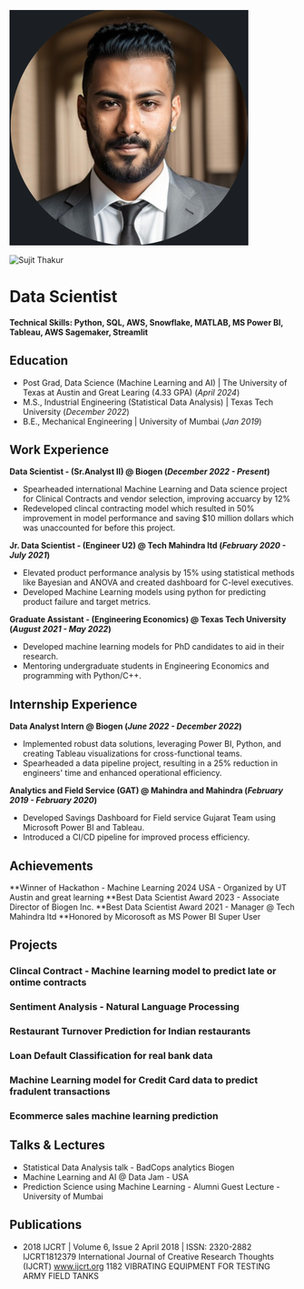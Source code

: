 ![Sujit](/asset/headshot_circle.png)

![Sujit Thakur](/assets/headshot_circle.png)
# Data Scientist

#### Technical Skills: Python, SQL, AWS, Snowflake, MATLAB, MS Power BI, Tableau, AWS Sagemaker, Streamlit

## Education
- Post Grad, Data Science (Machine Learning and AI) | The University of Texas at Austin and Great Learing  (4.33 GPA) (_April 2024_)								       		
- M.S., Industrial Engineering (Statistical Data Analysis)	| Texas Tech University  (_December 2022_)	 			        		
- B.E., Mechanical Engineering | University of Mumbai (_Jan 2019_)

## Work Experience
**Data Scientist - (Sr.Analyst II) @ Biogen (_December 2022 - Present_)**
- Spearheaded international Machine Learning and Data science project for Clinical Contracts and vendor selection, improving accuarcy by 12%
- Redeveloped clincal contracting model which resulted in 50% improvement in model performance and saving $10 million dollars which was unaccounted for before this project.

**Jr. Data Scientist - (Engineer U2) @ Tech Mahindra ltd (_February 2020 - July 2021_)**
- Elevated product performance analysis by 15% using statistical methods like Bayesian and ANOVA and created dashboard for C-level executives.
- Developed Machine Learning models using python for predicting product failure and target metrics.

**Graduate Assistant - (Engineering Economics) @ Texas Tech University (_August 2021 - May 2022_)**
- Developed machine learning models for PhD candidates to aid in their research.
- Mentoring undergraduate students in Engineering Economics and programming with Python/C++.

## Internship Experience

**Data Analyst Intern  @ Biogen (_June 2022 - December 2022_)**
- Implemented robust data solutions, leveraging Power BI, Python, and creating Tableau visualizations for cross-functional teams.
- Spearheaded a data pipeline project, resulting in a 25% reduction in engineers' time and enhanced operational efficiency.

**Analytics and Field Service (GAT)  @ Mahindra and Mahindra (_February 2019 - February 2020_)**
- Developed Savings Dashboard for Field service Gujarat Team using Microsoft Power BI and Tableau.
- Introduced a CI/CD pipeline for improved process efficiency.


## Achievements 

**Winner of Hackathon - Machine Learning 2024 USA - Organized by UT Austin and great learning
**Best Data Scientist Award 2023 - Associate Director of Biogen Inc.
**Best Data Scientist Award 2021 - Manager @ Tech Mahindra ltd
**Honored by Micorosoft as MS Power BI Super User


## Projects
### Clincal Contract - Machine learning model to predict late or ontime contracts
### Sentiment Analysis - Natural Language Processing
### Restaurant Turnover Prediction for Indian restaurants
### Loan Default Classification for real bank data
### Machine Learning model for Credit Card data to predict fradulent transactions
### Ecommerce sales machine learning prediction


## Talks & Lectures
- Statistical Data Analysis talk - BadCops analytics Biogen
- Machine Learning and AI @ Data Jam - USA
- Prediction Science using Machine Learning - Alumni Guest Lecture - University of Mumbai

## Publications
- 2018 IJCRT | Volume 6, Issue 2 April 2018 | ISSN: 2320-2882
IJCRT1812379 International Journal of Creative Research Thoughts (IJCRT) www.ijcrt.org 1182
VIBRATING EQUIPMENT FOR TESTING ARMY FIELD TANKS
